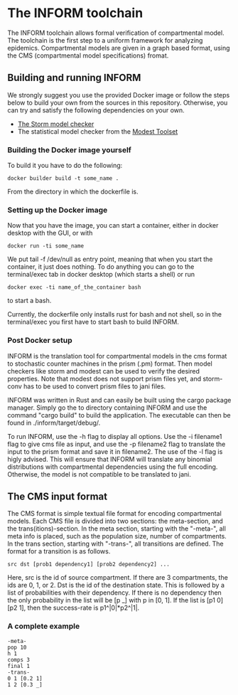 # The INFORM toolchain

The INFORM toolchain allows formal verification of compartmental model. The toolchain is the first step to a uniform framework for analyzing epidemics. Compartmental models are given in a graph based format, using the CMS (compartmental model specifications) fromat.

## Building and running INFORM
We strongly suggest you use the provided Docker image or follow the steps below to build your own from the sources in this repository. Otherwise, you can try and satisfy the following dependencies on your own.
* [The Storm model checker](https://www.stormchecker.org/)
* The statistical model checker from the [Modest Toolset](https://www.modestchecker.net/)

### Building the Docker image yourself

To build it you have to do the following:
```
docker builder build -t some_name .
```
From the directory in which the dockerfile is. 

### Setting up the Docker image
Now that you have the image, you can start a container, either in docker desktop with the GUI, or with 
```
docker run -ti some_name
```
 We put tail -f /dev/null as entry point, meaning that when you start the container, it just does nothing. To do anything you can go to the terminal/exec tab in docker desktop (which starts a shell) or run 
```
docker exec -ti name_of_the_container bash
```
to start a bash.

Currently, the dockerfile only installs rust for bash and not shell, so in the terminal/exec you first have to start bash to build INFORM. 

### Post Docker setup

INFORM is the translation tool for compartmental models in the cms format to stochastic counter machines in the prism (.pm) format. Then model checkers like storm and modest can be used to verify the desired properties. Note that modest does not support prism files yet, and storm-conv has to be used to convert prism files to jani files. 

INFORM was written in Rust and can easily be built using the cargo package manager. Simply go the to directory containing INFORM and use the command "cargo build" to build the application. The executable can then be found in ./inform/target/debug/.

To run INFORM, use the -h flag to display all options. Use the -i filename1 flag to give cms file as input, and use the -p filename2 flag to translate the input to the prism format and save it in filename2. The use of the -l flag is higly advised. This will ensure that INFORM will translate any binomial distributions with compartmental dependencies using the full encoding. Otherwise, the model is not compatible to be translated to jani. 

## The CMS input format

The CMS format is simple textual file format for encoding compartmental models. 
Each CMS file is divided into two sections: the meta-section, and the trans(itions)-section. In the meta section, starting with the "-meta-", all meta info is placed, such as the population size, number of compartments. In the trans section, starting with "-trans-", all transitions are defined. The format for a transition is as follows.
```
src dst [prob1 dependency1] [prob2 dependency2] ...
```
Here, src is the id of source compartment. If there are 3 compartments, the ids are 0, 1, or 2. Dst is the id of the destination state. This is followed by a list of probabilities with their dependency. If there is no dependency then the only probability in the list will be [p _] with p in [0, 1]. If the list is [p1 0] [p2 1], then the success-rate is p1^|0|*p2^|1|. 

### A complete example
```
-meta-
pop 10
h 1
comps 3
final 1
-trans-
0 1 [0.2 1] 
1 2 [0.3 _]
```
